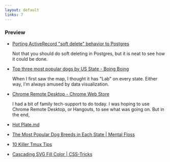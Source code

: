```yaml
---
layout: default
links: 7
---
```

### Preview

 * [Porting ActiveRecord "soft delete" behavior to Postgres](http://shuber.io/porting-activerecord-soft-delete-behavior-to-postgres/)

   Not that you should do soft deleting in Postgres, but it is neat to see how it could be done.

 * [Top three most popular dogs by US State - Boing Boing](http://boingboing.net/2015/05/23/top-three-most-popular-dogs-by.html)

   When I first saw the map, I thought it has "Lab" on every state. Either way, I'm always amused by data visualization.

 * [Chrome Remote Desktop - Chrome Web Store](https://chrome.google.com/webstore/detail/chrome-remote-desktop/gbchcmhmhahfdphkhkmpfmihenigjmpp)

   I had a bit of family tech-support to do today. I was hoping to use Chrome Remote Desktop, or Hangouts, to see what was going on. But in the end, 

 * [Hot Plate.md](https://gist.github.com/coolaj86/6033171)

   

 * [The Most Popular Dog Breeds in Each State \| Mental Floss](http://mentalfloss.com/article/64223/most-popular-dog-breeds-each-state)

   

 * [10 Killer Tmux Tips](http://www.sitepoint.com/10-killer-tmux-tips/)

   

 * [Cascading SVG Fill Color \| CSS-Tricks](https://css-tricks.com/cascading-svg-fill-color/)